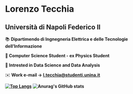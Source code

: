 # Lorenzo Tecchia

## Università di Napoli Federico II

📚 **Dipartimendo di Ingnegneria Elettrica e delle Tecnologie dell’Informazione**

**📕 Computer Science Student - ex Physics Student**

**📗 Intrested in Data Science and Data Analysis**

✉️ **Work e-mail → l.tecchia@studenti.unina.it**


**[![Top Langs](https://github-readme-stats.vercel.app/api/top-langs/?username=lorenzotecchia&layout=compact&PATH_1=token_intelligente)](https://github.com/lorenzotecchia/github-readme-stats)**
**![Anurag's GitHub stats](https://github-readme-stats.vercel.app/api?username=lorenzotecchia&count_private=true)**

